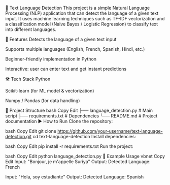 📝 Text Language Detection
This project is a simple Natural Language Processing (NLP) application that can detect the language of a given text input. It uses machine learning techniques such as TF-IDF vectorization and a classification model (Naive Bayes / Logistic Regression) to classify text into different languages.

🚀 Features
Detects the language of a given text input

Supports multiple languages (English, French, Spanish, Hindi, etc.)

Beginner-friendly implementation in Python

Interactive: user can enter text and get instant predictions

🛠️ Tech Stack
Python

Scikit-learn (for ML model & vectorization)

Numpy / Pandas (for data handling)

📂 Project Structure
bash
Copy
Edit
├── language_detection.py   # Main script
├── requirements.txt        # Dependencies
└── README.md               # Project documentation
▶️ How to Run
Clone the repository:

bash
Copy
Edit
git clone https://github.com/your-username/text-language-detection.git
cd text-language-detection
Install dependencies:

bash
Copy
Edit
pip install -r requirements.txt
Run the project:

bash
Copy
Edit
python language_detection.py
🧪 Example Usage
vbnet
Copy
Edit
Input:  "Bonjour, je m'appelle Suriya"
Output: Detected Language: French

Input:  "Hola, soy estudiante"
Output: Detected Language: Spanish
